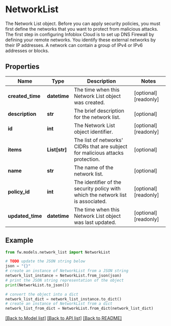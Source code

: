 # NetworkList

The Network List object.  Before you can apply security policies, you must first define the networks that you want to protect from malicious attacks. The first step in configuring Infoblox Cloud is to set up DNS Firewall by defining your remote networks. You identify these external networks by their IP addresses. A network can contain a group of IPv4 or IPv6 addresses or blocks.

## Properties

Name | Type | Description | Notes
------------ | ------------- | ------------- | -------------
**created_time** | **datetime** | The time when this Network List object was created. | [optional] [readonly] 
**description** | **str** | The brief description for the network list. | [optional] 
**id** | **int** | The Network List object identifier. | [optional] [readonly] 
**items** | **List[str]** | The list of networks&#39; CIDRs that are subject for malicious attacks protection. | [optional] 
**name** | **str** | The name of the network list. | [optional] 
**policy_id** | **int** | The identifier of the security policy with which the network list is associated. | [optional] [readonly] 
**updated_time** | **datetime** | The time when this Network List object was last updated. | [optional] [readonly] 

## Example

```python
from fw.models.network_list import NetworkList

# TODO update the JSON string below
json = "{}"
# create an instance of NetworkList from a JSON string
network_list_instance = NetworkList.from_json(json)
# print the JSON string representation of the object
print(NetworkList.to_json())

# convert the object into a dict
network_list_dict = network_list_instance.to_dict()
# create an instance of NetworkList from a dict
network_list_from_dict = NetworkList.from_dict(network_list_dict)
```
[[Back to Model list]](../README.md#documentation-for-models) [[Back to API list]](../README.md#documentation-for-api-endpoints) [[Back to README]](../README.md)


